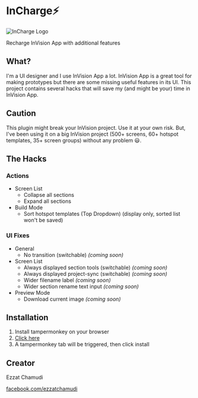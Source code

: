 # InCharge⚡️

![InCharge Logo](https://ezhmd.github.io/incharge/logo/logo-incharge.svg)

Recharge InVision App with additional features

## What?

I'm a UI designer and I use InVision App a lot. InVision App is a great tool for making prototypes but there are some missing useful features in its UI. This project contains several hacks that will save my (and might be your) time in InVision App.

## Caution

This plugin might break your InVision project. Use it at your own risk. But, I've been using it on a big InVision project (500+ screens, 60+ hotspot templates, 35+ screen groups) without any problem 😃.

## The Hacks

### Actions

- Screen List
    - Collapse all sections
    - Expand all sections
- Build Mode
    - Sort hotspot templates (Top Dropdown) (display only, sorted list won't be saved)

### UI Fixes

- General
    - No transition (switchable) _(coming soon)_
- Screen List
    - Always displayed section tools (switchable) _(coming soon)_
    - Always displayed project-sync (switchable) _(coming soon)_
    - Wider filename label _(coming soon)_
    - Wider section rename text input _(coming soon)_
- Preview Mode
    - Download current image _(coming soon)_

## Installation

1. Install tampermonkey on your browser
2. [Click here](https://github.com/ezhmd/incharge/raw/master/dist/incharge.user.js)
3. A tampermonkey tab will be triggered, then click install

## Creator

Ezzat Chamudi

[facebook.com/ezzatchamudi](https://facebook.com/ezzatchamudi)

